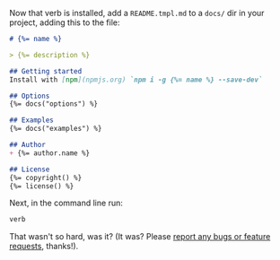 Now that verb is installed, add a `README.tmpl.md` to a `docs/` dir in your project, adding this to the file:

```markdown
# {%= name %}

> {%= description %}

## Getting started
Install with [npm](npmjs.org) `npm i -g {%= name %} --save-dev`

## Options
{%= docs("options") %}

## Examples
{%= docs("examples") %}

## Author
+ {%= author.name %}

## License
{%= copyright() %}
{%= license() %}
```

Next, in the command line run:

```bash
verb
```

That wasn't so hard, was it? (It was? Please [report any bugs or feature requests](https://github.com/assemble/verb/issues/new), thanks!).